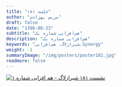 ```yaml
---
title: "جلسه ۱۸۱"
author: "مریم بهزادی"
draft: false
date: "1398-08-23"
subtitle: "هم‌افزایی شماره یک"
description: "هم‌افزایی شماره یک"
keywords: "شیرازلاگ، هم‌افزایی،Synergy"
weight: -1
summaryImage: "/img/posters/poster181.jpg"
readmore: false
---
```


[![نشست ۱۸۱ شیرازلاگ - هم افزایی شماره ۱](/img/posters/poster181.jpg)](/img/posters/poster181.jpg)

